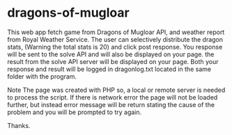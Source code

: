 # dragons-of-mugloar

This web app fetch game from Dragons of Mugloar API, and weather report from Royal Weather Service. The user can selectively distribute the dragon stats, (Warning the total stats is 20) and click post response. You response will be sent to the solve API and will also be displayed on your page. the result from the solve API server will be displayed on your page.
Both your response and result will be logged in dragonlog.txt located in the same folder with the program.

Note 
The page was created with PHP so, a local or remote server is needed to process the script.
If there is network error the page will not be loaded further, but instead error message will be return stating the cause of the problem and you will be prompted to try again.

Thanks.
